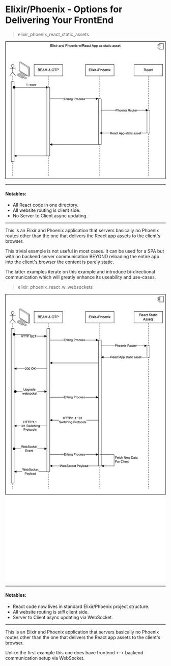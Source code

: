 # Elixir/Phoenix - Options for Delivering Your FrontEnd

> elixir_phoenix_react_static_assets

![UML Sequence Diagram of Beam, Phoenix and React](assets/BEAM:Phoenix:React.jpg)

-----
#### Notables:
* All React code in one directory.
* All website routing is client side.
* No Server to Client async updating.
-----

This is an Elixir and Phoenix application that servers basically no Phoenix routes other than the one that delivers the React app assets to the client's browser.

This trivial example is not useful in most cases. It can be used for a SPA but with no backend server communication BEYOND reloading the entire app into the client's browser the content is purely static.

The latter examples iterate on this example and introduce bi-directional communication which will greatly enhance its useability and use-cases.

> elixir_phoenix_react_w_websockets

![UML Sequence Diagram of Beam, Phoenix, React and Websockets](assets/BEAM:Phoenix:React:Websockets.jpg)

-----
#### Notables:
* React code now lives in standard Elixir/Phoenix project structure.
* All website routing is *still* client side.
* Server to Client async updating via WebSocket.
-----

This is an Elixir and Phoenix application that servers basically no Phoenix routes other than the one that delivers the React app assets to the client's browser.

Unlike the first example this one does have frontend <--> backend communication setup via WebSocket.
